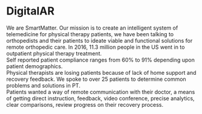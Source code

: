 # DigitalAR
We are SmartMatter.  Our mission is to create an intelligent system of telemedicine for physical therapy patients, 
we have been talking to orthopedists and their patients to ideate viable and functional solutions for remote orthopedic care. 
In 2016, 11.3 million people in the US went in to outpatient physical therapy treatment.  
Self reported patient compliance ranges from 60% to 91% depending upon patient demographics.  
Physical therapists are losing patients because of lack of home support and recovery feedback. 
We spoke to over 25 patients to determine common problems and solutions in PT.  
Patients wanted a way of remote communication with their doctor, a means of getting direct instruction, 
feedback, video conference, precise analytics, clear comparisons, review progress on their recovery process. 
